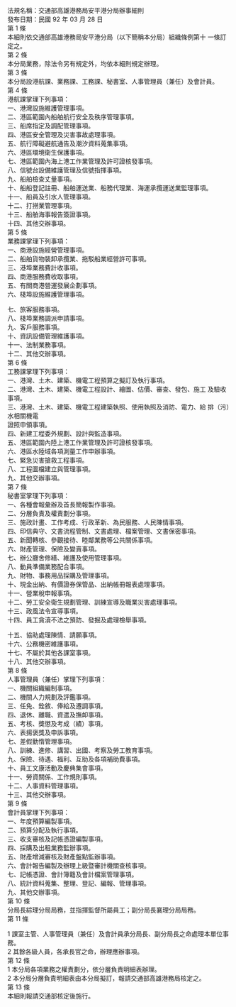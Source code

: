 法規名稱：交通部高雄港務局安平港分局辦事細則  
發布日期：民國 92 年 03 月 28 日  
第 1 條  
本細則依交通部高雄港務局安平港分局（以下簡稱本分局）組織條例第十 一條訂定之。  
第 2 條  
本分局業務，除法令另有規定外，均依本細則規定辦理。  
第 3 條  
本分局設港航課、業務課、工務課、秘書室、人事管理員（兼任）及會計員。  
第 4 條  
港航課掌理下列事項：  
一、港灣設施維護管理事項。  
二、港區範圍內船舶航行安全及秩序管理事項。  
三、船席指定及調配管理事項。  
四、港區安全管理及災害事故處理事項。  
五、航行障礙避航通告及潮汐資料蒐集事項。  
六、港區環境衛生保護事項。  
七、港區範圍內海上港工作業管理及許可證核發事項。  
八、信號台設備維護管理及信號指揮事項。  
九、船舶檢查丈量事項。  
十、船船登記註冊、船舶運送業、船務代理業、海運承攬運送業監理事項。  
十一、船員及引水人管理事項。  
十二、打撈業管理事項。  
十三、船舶海事報告簽證事項。  
十四、其他交辦事項。  
第 5 條  
業務課掌理下列事項：  
一、商港設施經營管理事項。  
二、船舶貨物裝卸承攬業、拖駁船業經營許可事項。  
三、港埠業務費計收事項。  
四、商港服務費收取事項。  
五、有關商港營運發展企劃事項。  
六、棧埠設施維護管理事項。  


七、旅客服務事項。  
八、棧埠業務調派申請事項。  
九、客戶服務事項。  
十、資訊設備管理維護事項。  
十一、法制業務事項。  
十二、其他交辦事項。  
第 6 條  
工務課掌理下列事項：  
一、港灣、土木、建築、機電工程預算之擬訂及執行事項。  
二、港灣、土木、建築、機電工程設計、繪圖、估價、審查、發包、施工 及驗收事項。  
三、港灣、土木、建築、機電工程建築執照、使用執照及消防、電力、給 排（污）水相關機電  
證照申領事項。  
四、新建工程委外規劃、設計與監造事項。  
五、港區範圍內陸上港工作業管理及許可證核發事項。  
六、港區水陸域各項測量工作申辦事項。  
七、緊急災害搶救工程事項。  
八、工程圖檔建立與管理事項。  
九、其他交辦事項。  
第 7 條  
秘書室掌理下列事項：  
一、各種會報彙辦及首長簡報製作事項。  
二、分層負責及權責劃分事項。  
三、施政計畫、工作考成、行政革新、為民服務、人民陳情事項。  
四、印信典守、文書流程管制、文書處理、檔案管理、文書保密事項。  
五、新聞轉核、參觀接待、睦鄰業務等公共關係事項。  
六、財產管理、保險及變賣事項。  
七、辦公廳舍修繕、維護及使用管理事項。  
八、動員準備業務配合事項。  
九、財物、事務用品採購及管理事項。  
十、現金出納、有價證券保管品、出納帳冊報表處理事項。  
十一、營業稅申報事項。  
十二、勞工安全衛生規劃管理、訓練宣導及職業災害處理事項。  
十三、政風法令宣導事項。  
十四、員工貪瀆不法之預防、發掘及處理檢舉事項。  


十五、協助處理陳情、請願事項。  
十六、公務機密維護事項。  
十七、不屬於其他各課室事項。  
十八、其他交辦事項。  
第 8 條  
人事管理員（兼任）掌理下列事項：  
一、機關組織編制事項。  
二、機關人力規劃及評鑑事項。  
三、任免、銓敘、俸給及遷調事項。  
四、退休、離職、資遣及撫卹事項。  
五、考核、獎懲及考成（績）事項。  
六、表揚褒獎及申訴事項。  
七、差假勤惰管理事項。  
八、訓練、進修、講習、出國、考察及勞工教育事項。  
九、保險、待遇、福利、互助及各項補助費事項。  
十、員工文康活動及慶典集會事項。  
十一、勞資關係、工作規則事項。  
十二、人事資料管理事項。  
十三、其他交辦事項。  
第 9 條  
會計員掌理下列事項：  
一、年度預算編製事項。  
二、預算分配及執行事項。  
三、收支審核及記帳憑證編製事項。  
四、採購及出租業務監辦事項。  
五、財產增減審核及財產盤點監辦事項。  
六、會計報告編製及辦理上級暨審計機關查核事項。  
七、記帳憑證、會計簿籍及會計檔案管理事項。  
八、統計資料蒐集、整理、登記、編報、管理事項。  
九、其他交辦事項。  
第 10 條  
分局長綜理分局局務，並指揮監督所屬員工；副分局長襄理分局局務。  
第 11 條  


1 課室主管、人事管理員（兼任）及會計員承分局長、副分局長之命處理本單位事務。  
2 其餘各級人員，各承長官之命，辦理應辦事項。  
第 12 條  
1 本分局各項業務之權責劃分，依分層負責明細表辦理。  
2 本分局分層負責明細表由本分局擬訂，報請交通部高雄港務局核定之。  
第 13 條  
本細則報請交通部核定後施行。  



